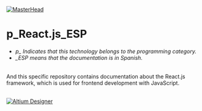 [![MasterHead](http://dicer0.com/wp-content/uploads/2023/09/React.js-di_cer0-Banner.png)](https://dicer0.com/#skills)
# p_React.js_ESP
<h6 align="justify">
  <ul>
    <li>p_ Indicates that this technology belongs to the programming category.</li>
    <li>_ESP means that the documentation is in Spanish.</li>
  </ul>
</h6>
And this specific repository contains documentation about the React.js framework, which is used for frontend development with JavaScript.
&nbsp;
<br/>
&nbsp;

[![Altium Designer](http://dicer0.com/wp-content/uploads/2023/09/p_React.js.jpg)](https://dicer0.com/#skills)
